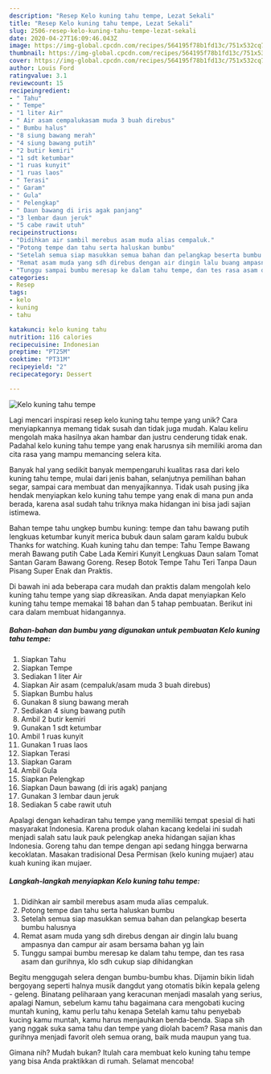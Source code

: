 ```yaml
---
description: "Resep Kelo kuning tahu tempe, Lezat Sekali"
title: "Resep Kelo kuning tahu tempe, Lezat Sekali"
slug: 2506-resep-kelo-kuning-tahu-tempe-lezat-sekali
date: 2020-04-27T16:09:46.043Z
image: https://img-global.cpcdn.com/recipes/564195f78b1fd13c/751x532cq70/kelo-kuning-tahu-tempe-foto-resep-utama.jpg
thumbnail: https://img-global.cpcdn.com/recipes/564195f78b1fd13c/751x532cq70/kelo-kuning-tahu-tempe-foto-resep-utama.jpg
cover: https://img-global.cpcdn.com/recipes/564195f78b1fd13c/751x532cq70/kelo-kuning-tahu-tempe-foto-resep-utama.jpg
author: Louis Ford
ratingvalue: 3.1
reviewcount: 15
recipeingredient:
- " Tahu"
- " Tempe"
- "1 liter Air"
- " Air asam cempalukasam muda 3 buah direbus"
- " Bumbu halus"
- "8 siung bawang merah"
- "4 siung bawang putih"
- "2 butir kemiri"
- "1 sdt ketumbar"
- "1 ruas kunyit"
- "1 ruas laos"
- " Terasi"
- " Garam"
- " Gula"
- " Pelengkap"
- " Daun bawang di iris agak panjang"
- "3 lembar daun jeruk"
- "5 cabe rawit utuh"
recipeinstructions:
- "Didihkan air sambil merebus asam muda alias cempaluk."
- "Potong tempe dan tahu serta haluskan bumbu"
- "Setelah semua siap masukkan semua bahan dan pelangkap beserta bumbu halusnya"
- "Remat asam muda yang sdh direbus dengan air dingin lalu buang ampasnya dan campur air asam bersama bahan yg lain"
- "Tunggu sampai bumbu meresap ke dalam tahu tempe, dan tes rasa asam dan gurihnya, klo sdh cukup siap dihidangkan"
categories:
- Resep
tags:
- kelo
- kuning
- tahu

katakunci: kelo kuning tahu 
nutrition: 116 calories
recipecuisine: Indonesian
preptime: "PT25M"
cooktime: "PT31M"
recipeyield: "2"
recipecategory: Dessert

---
```



![Kelo kuning tahu tempe](https://img-global.cpcdn.com/recipes/564195f78b1fd13c/751x532cq70/kelo-kuning-tahu-tempe-foto-resep-utama.jpg)

Lagi mencari inspirasi resep kelo kuning tahu tempe yang unik? Cara menyiapkannya memang tidak susah dan tidak juga mudah. Kalau keliru mengolah maka hasilnya akan hambar dan justru cenderung tidak enak. Padahal kelo kuning tahu tempe yang enak harusnya sih memiliki aroma dan cita rasa yang mampu memancing selera kita.

Banyak hal yang sedikit banyak mempengaruhi kualitas rasa dari kelo kuning tahu tempe, mulai dari jenis bahan, selanjutnya pemilihan bahan segar, sampai cara membuat dan menyajikannya. Tidak usah pusing jika hendak menyiapkan kelo kuning tahu tempe yang enak di mana pun anda berada, karena asal sudah tahu triknya maka hidangan ini bisa jadi sajian istimewa.

Bahan tempe tahu ungkep bumbu kuning: tempe dan tahu bawang putih lengkuas ketumbar kunyit merica bubuk daun salam garam kaldu bubuk Thanks for watching. Kuah kuning tahu dan tempe: Tahu Tempe Bawang merah Bawang putih Cabe Lada Kemiri Kunyit Lengkuas Daun salam Tomat Santan Garam Bawang Goreng. Resep Botok Tempe Tahu Teri Tanpa Daun Pisang Super Enak dan Praktis.


Di bawah ini ada beberapa cara mudah dan praktis dalam mengolah kelo kuning tahu tempe yang siap dikreasikan. Anda dapat menyiapkan Kelo kuning tahu tempe memakai 18 bahan dan 5 tahap pembuatan. Berikut ini cara dalam membuat hidangannya.

<!--inarticleads1-->

##### Bahan-bahan dan bumbu yang digunakan untuk pembuatan Kelo kuning tahu tempe:

1. Siapkan  Tahu
1. Siapkan  Tempe
1. Sediakan 1 liter Air
1. Siapkan  Air asam (cempaluk/asam muda 3 buah direbus)
1. Siapkan  Bumbu halus
1. Gunakan 8 siung bawang merah
1. Sediakan 4 siung bawang putih
1. Ambil 2 butir kemiri
1. Gunakan 1 sdt ketumbar
1. Ambil 1 ruas kunyit
1. Gunakan 1 ruas laos
1. Siapkan  Terasi
1. Siapkan  Garam
1. Ambil  Gula
1. Siapkan  Pelengkap
1. Siapkan  Daun bawang (di iris agak) panjang
1. Gunakan 3 lembar daun jeruk
1. Sediakan 5 cabe rawit utuh


Apalagi dengan kehadiran tahu tempe yang memiliki tempat spesial di hati masyarakat Indonesia. Karena produk olahan kacang kedelai ini sudah menjadi salah satu lauk pauk pelengkap aneka hidangan sajian khas Indonesia. Goreng tahu dan tempe dengan api sedang hingga berwarna kecoklatan. Masakan tradisional Desa Permisan (kelo kuning mujaer) atau kuah kuning ikan mujaer. 

<!--inarticleads2-->

##### Langkah-langkah menyiapkan Kelo kuning tahu tempe:

1. Didihkan air sambil merebus asam muda alias cempaluk.
1. Potong tempe dan tahu serta haluskan bumbu
1. Setelah semua siap masukkan semua bahan dan pelangkap beserta bumbu halusnya
1. Remat asam muda yang sdh direbus dengan air dingin lalu buang ampasnya dan campur air asam bersama bahan yg lain
1. Tunggu sampai bumbu meresap ke dalam tahu tempe, dan tes rasa asam dan gurihnya, klo sdh cukup siap dihidangkan


Begitu menggugah selera dengan bumbu-bumbu khas. Dijamin bikin lidah bergoyang seperti halnya musik dangdut yang otomatis bikin kepala geleng - geleng. Binatang peliharaan yang keracunan menjadi masalah yang serius, apalagi Namun, sebelum kamu tahu bagaimana cara mengobati kucing muntah kuning, kamu perlu tahu kenapa Setelah kamu tahu penyebab kucing kamu muntah, kamu harus menjauhkan benda-benda. Siapa sih yang nggak suka sama tahu dan tempe yang diolah bacem? Rasa manis dan gurihnya menjadi favorit oleh semua orang, baik muda maupun yang tua. 

Gimana nih? Mudah bukan? Itulah cara membuat kelo kuning tahu tempe yang bisa Anda praktikkan di rumah. Selamat mencoba!
